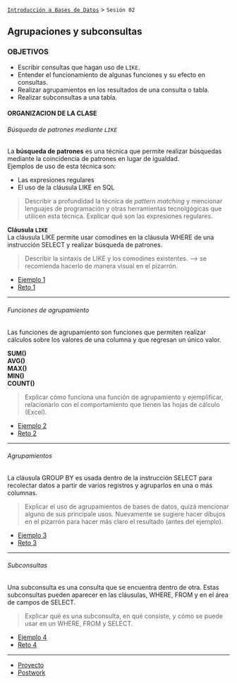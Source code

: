 [`Introducción a Bases de Datos`](../Readme.md) > `Sesión 02`

## Agrupaciones y subconsultas

### OBJETIVOS 

- Escribir consultas que hagan uso de `LIKE`.
- Entender el funcionamiento de algunas funciones y su efecto en consultas.
- Realizar agrupamientos en los resultados de una consulta o tabla.
- Realizar subconsultas a una tabla.

#### ORGANIZACION DE LA CLASE

###### Búsqueda de patrones mediante `LIKE` 

La **búsqueda de patrones** es una técnica que permite realizar búsquedas mediante la coincidencia de patrones en lugar de igualdad.  
Ejemplos de uso de esta técnica son:  
* Las expresiones regulares  
* El uso de la cláusula LIKE en SQL  

> Describir a profundidad la técnica de *pattern matching* y mencionar lenguajes de programación y otras herramientas tecnolgógicas que utilicen esta técnica. 
> Explicar qué son las expresiones regulares.

**Cláusula `LIKE`**  
La cláusula LIKE permite usar comodines en la cláusula WHERE de una instrucción SELECT y realizar búsqueda de patrones.  


> Describir la sintaxis de LIKE y los comodines existentes. --> se recomienda hacerlo de manera visual en el pizarrón. 


   - [Ejemplo 1](Ejemplo-01/)
   - [Reto 1](Reto-01/)  
   
---
   
###### Funciones de agrupamiento

Las funciones de agrupamiento son funciones que permiten realizar cálculos sobre los valores de una columna y que regresan un único valor.  
 
**SUM()  
AVG()  
MAX()  
MIN()  
COUNT()**  


> Explicar cómo funciona una función de agrupamiento y ejemplificar, relacionarlo con el comportamiento que tienen las hojas de cálculo (Excel).  


   - [Ejemplo 2](Ejemplo-02/)
   - [Reto 2](Reto-02/)  
   
---

###### Agrupamientos

La cláusula GROUP BY es usada dentro de la instrucción SELECT para recolectar datos a partir de varios registros y agruparlos en una o más columnas.  

> Explicar el uso de agrupamientos de bases de datos, quizá mencionar alguno de sus principale usos. Nuevamente se sugiere hacer dibujos en el pizarrón para hacer más claro el resultado (antes del ejemplo).  

   - [Ejemplo 3](Ejemplo-03/)
   - [Reto 3](Reto-03/)  
   
---

###### Subconsultas  

Una subconsulta es una consulta que se encuentra dentro de otra. Estas subconsultas pueden aparecer en las cláusulas, WHERE, FROM y en el área de campos de SELECT.  

> Explicar qué es una subconsulta, en qué consiste, y cómo se puede usar en un WHERE, FROM y SELECT.  

   - [Ejemplo 4](Ejemplo-04/)
   - [Reto 4](Reto-04/) 

---

- [Proyecto](Proyecto/)   
- [Postwork](Postwork/)	
